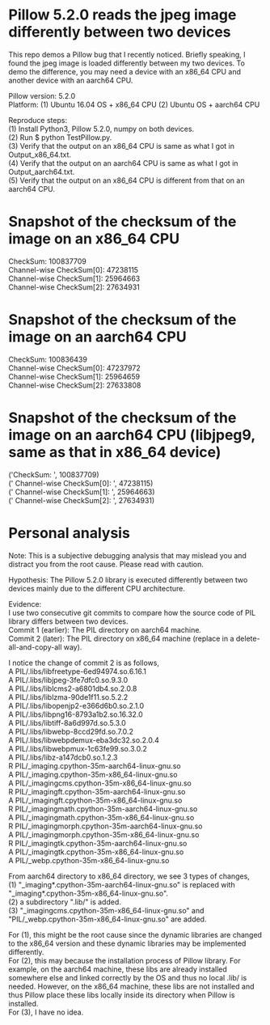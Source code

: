 # Pillow 5.2.0 reads the jpeg image differently between two devices

This repo demos a Pillow bug that I recently noticed. Briefly speaking, I found the jpeg image is loaded differently between my two devices. To demo the difference, you may need a device with an x86_64 CPU and another device with an aarch64 CPU. 

Pillow version: 5.2.0  
Platform: (1) Ubuntu 16.04 OS + x86_64 CPU (2) Ubuntu OS + aarch64 CPU

Reproduce steps:  
(1) Install Python3, Pillow 5.2.0, numpy on both devices.  
(2) Run $ python TestPillow.py.  
(3) Verify that the output on an x86_64 CPU is same as what I got in Output_x86_64.txt.  
(4) Verify that the output on an aarch64 CPU is same as what I got in Output_aarch64.txt.  
(5) Verify that the output on an x86_64 CPU is different from that on an aarch64 CPU.  

# Snapshot of the checksum of the image on an x86_64 CPU
CheckSum:  100837709  
  Channel-wise CheckSum[0]:  47238115  
  Channel-wise CheckSum[1]:  25964663  
  Channel-wise CheckSum[2]:  27634931  

# Snapshot of the checksum of the image on an aarch64 CPU
CheckSum:  100836439  
  Channel-wise CheckSum[0]:  47237972  
  Channel-wise CheckSum[1]:  25964659  
  Channel-wise CheckSum[2]:  27633808  

# Snapshot of the checksum of the image on an aarch64 CPU (libjpeg9, same as that in x86_64 device)
('CheckSum: ', 100837709)  
('  Channel-wise CheckSum[0]: ', 47238115)  
('  Channel-wise CheckSum[1]: ', 25964663)  
('  Channel-wise CheckSum[2]: ', 27634931)  

# Personal analysis
Note: This is a subjective debugging analysis that may mislead you and distract you from the root cause. Please read with caution.  

Hypothesis: The Pillow 5.2.0 library is executed differently between two devices mainly due to the different CPU architecture.  

Evidence:  
I use two consecutive git commits to compare how the source code of PIL library differs between two devices.  
Commit 1 (earlier): The PIL directory on aarch64 machine.  
Commit 2 (later): The PIL directory on x86_64 machine (replace in a delete-all-and-copy-all way).  

I notice the change of commit 2 is as follows,  
    A PIL/.libs/libfreetype-6ed94974.so.6.16.1  
    A PIL/.libs/libjpeg-3fe7dfc0.so.9.3.0  
    A PIL/.libs/liblcms2-a6801db4.so.2.0.8  
    A PIL/.libs/liblzma-90de1f11.so.5.2.2  
    A PIL/.libs/libopenjp2-e366d6b0.so.2.1.0  
    A PIL/.libs/libpng16-8793a1b2.so.16.32.0  
    A PIL/.libs/libtiff-8a6d997d.so.5.3.0  
    A PIL/.libs/libwebp-8ccd29fd.so.7.0.2  
    A PIL/.libs/libwebpdemux-eba3dc32.so.2.0.4  
    A PIL/.libs/libwebpmux-1c63fe99.so.3.0.2  
    A PIL/.libs/libz-a147dcb0.so.1.2.3  
    R PIL/_imaging.cpython-35m-aarch64-linux-gnu.so  
    A PIL/_imaging.cpython-35m-x86_64-linux-gnu.so  
    A PIL/_imagingcms.cpython-35m-x86_64-linux-gnu.so  
    R PIL/_imagingft.cpython-35m-aarch64-linux-gnu.so  
    A PIL/_imagingft.cpython-35m-x86_64-linux-gnu.so  
    R PIL/_imagingmath.cpython-35m-aarch64-linux-gnu.so  
    A PIL/_imagingmath.cpython-35m-x86_64-linux-gnu.so  
    R PIL/_imagingmorph.cpython-35m-aarch64-linux-gnu.so  
    A PIL/_imagingmorph.cpython-35m-x86_64-linux-gnu.so  
    R PIL/_imagingtk.cpython-35m-aarch64-linux-gnu.so  
    A PIL/_imagingtk.cpython-35m-x86_64-linux-gnu.so  
    A PIL/_webp.cpython-35m-x86_64-linux-gnu.so  

From aarch64 directory to x86_64 directory, we see 3 types of changes,  
(1) "_imaging*.cpython-35m-aarch64-linux-gnu.so" is replaced with "_imaging*.cpython-35m-x86_64-linux-gnu.so".  
(2) a subdirectory ".lib/" is added.  
(3) "_imagingcms.cpython-35m-x86_64-linux-gnu.so" and "PIL/_webp.cpython-35m-x86_64-linux-gnu.so" are added.  

For (1), this might be the root cause since the dynamic libraries are changed to the x86_64 version and these dynamic libraries may be implemented differently.   
For (2), this may because the installation process of Pillow library. For example, on the aarch64 machine, these libs are already installed somewhere else and linked correctly by the OS and thus no local .lib/ is needed. However, on the x86_64 machine, these libs are not installed and thus Pillow place these libs locally inside its directory when Pillow is installed.  
For (3), I have no idea.
